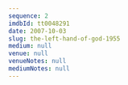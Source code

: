 ```yaml
---
sequence: 2
imdbId: tt0048291
date: 2007-10-03
slug: the-left-hand-of-god-1955
medium: null
venue: null
venueNotes: null
mediumNotes: null
---
```


